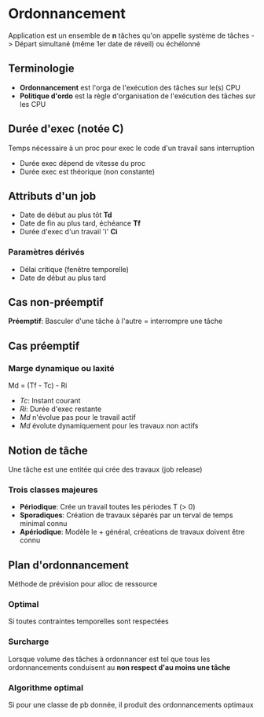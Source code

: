 # Ordonnancement 

Application est un ensemble de **n** tâches qu'on appelle système de tâches
-> Départ simultané (même 1er date de réveil) ou échélonné

## Terminologie
- **Ordonnancement** est l'orga de l'exécution des tâches sur le(s) CPU
- **Politique d'ordo** est la règle d'organisation de l'exécution des tâches sur les CPU

## Durée d'exec (notée C)
Temps nécessaire à un proc pour exec le code d'un travail sans interruption
- Durée exec dépend de vitesse du proc
- Durée exec est théorique (non constante)

## Attributs d'un job
- Date de début au plus tôt **Td**
- Date de fin au plus tard, échéance **Tf**
- Durée d'exec d'un travail 'i' **Ci**

### Paramètres dérivés
- Délai critique (fenêtre temporelle)
- Date de début au plus tard

## Cas non-préemptif
**Préemptif**: Basculer d'une tâche à l'autre = interrompre une tâche

## Cas préemptif
### Marge dynamique ou laxité
Md = (Tf - Tc) - Ri
- *Tc*: Instant courant
- *Ri*: Durée d'exec restante
- *Md* n'évolue pas pour le travail actif 
- *Md* évolute dynamiquement pour les travaux non actifs

## Notion de tâche
Une tâche est une entitée qui crée des travaux (job release)
### Trois classes majeures
- **Périodique**: Crée un travail toutes les périodes T (> 0)
- **Sporadiques**: Création de travaux séparés par un terval de temps minimal connu
- **Apériodique**: Modèle le + général, créeations de travaux doivent être connu

## Plan d'ordonnancement
Méthode de prévision pour alloc de ressource
### Optimal
Si toutes contraintes temporelles sont respectées
### Surcharge 
Lorsque volume des tâches à ordonnancer est tel que tous les ordonnancements conduisent au **non respect d'au moins une tâche**
### Algorithme optimal
Si pour une classe de pb donnée, il produit des ordonnancements optimaux